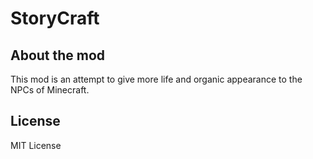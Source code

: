 # StoryCraft

## About the mod

This mod is an attempt to give more life and organic appearance to the NPCs of Minecraft.

## License

MIT License
